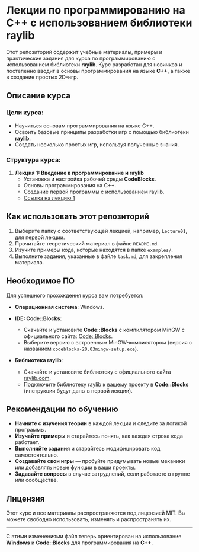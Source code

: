 # Лекции по программированию на C++ с использованием библиотеки raylib

Этот репозиторий содержит учебные материалы, примеры и практические задания для курса по программированию с использованием библиотеки **raylib**. Курс разработан для новичков и постепенно вводит в основы программирования на языке **C++**, а также в создание простых 2D-игр.

## Описание курса

### Цели курса:
- Научиться основам программирования на языке C++.
- Освоить базовые принципы разработки игр с помощью библиотеки **raylib**.
- Создать несколько простых игр, используя полученные знания.

### Структура курса:

1. **Лекция 1: Введение в программирование и raylib**
   - Установка и настройка рабочей среды **CodeBlocks**.
   - Основы программирования на C++.
   - Создание первой программы с использованием raylib.
   - [Ссылка на лекцию 1](./Lecture01/README.md)


## Как использовать этот репозиторий

1. Выберите папку с соответствующей лекцией, например, `Lecture01`, для первой лекции.
2. Прочитайте теоретический материал в файле `README.md`.
3. Изучите примеры кода, которые находятся в папке `examples/`.
4. Выполните задания, указанные в файле `task.md`, для закрепления материала.

## Необходимое ПО

Для успешного прохождения курса вам потребуется:
- **Операционная система**: Windows.
- **IDE: Code::Blocks**:
  - Скачайте и установите **Code::Blocks** с компилятором MinGW с официального сайта: [Code::Blocks](http://www.codeblocks.org/downloads/binaries).
  - Выберите версию с встроенным MinGW-компилятором (версия с названием `codeblocks-20.03mingw-setup.exe`).
  
- **Библиотека raylib**:
  - Скачайте и установите библиотеку с официального сайта [raylib.com](https://www.raylib.com/).
  - Подключите библиотеку raylib к вашему проекту в **Code::Blocks** (инструкции будут даны в первой лекции).

## Рекомендации по обучению

- **Начните с изучения теории** в каждой лекции и следите за логикой программы.
- **Изучайте примеры** и старайтесь понять, как каждая строка кода работает.
- **Выполняйте задания** и старайтесь модифицировать код самостоятельно.
- **Создавайте свои игры** — пробуйте придумывать новые механики или добавлять новые функции в ваши проекты.
- **Задавайте вопросы** в случае затруднений, если работаете в группе или сообществе.

## Лицензия

Этот курс и все материалы распространяются под лицензией MIT. Вы можете свободно использовать, изменять и распространять их.

---

С этими изменениями файл теперь ориентирован на использование **Windows** и **Code::Blocks** для программирования на **C++**.

